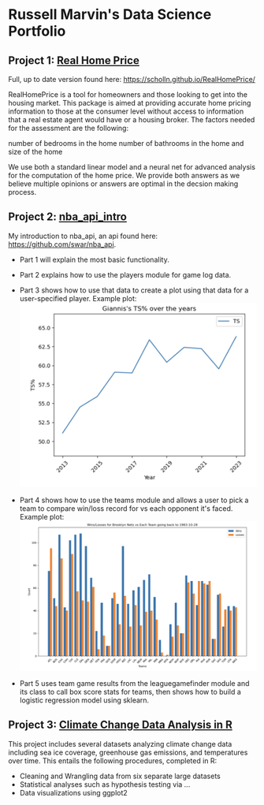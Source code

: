 # Russell Marvin's Data Science Portfolio

## Project 1: [Real Home Price](https://github.com/Russmar14/RealHomePrice)
Full, up to date version found here: https://scholln.github.io/RealHomePrice/

RealHomePrice is a tool for homeowners and those looking to get into the housing market. This package is aimed at providing accurate home pricing information to those at the consumer level without access to information that a real estate agent would have or a housing broker. The factors needed for the assessment are the following:

number of bedrooms in the home
number of bathrooms in the home
and size of the home

We use both a standard linear model and a neural net for advanced analysis for the computation of the home price. We provide both answers as we believe multiple opinions or answers are optimal in the decsion making process. 

## Project 2: [nba_api_intro](https://github.com/Russmar14/nba_api_intro)

My introduction to nba_api, an api found here: https://github.com/swar/nba_api.

* Part 1 will explain the most basic functionality.

* Part 2 explains how to use the  players module for game log data.

* Part 3 shows how to use that data to create a plot using that data for a user-specified player. Example plot: ![](/images/Giannis_career_TS.png)

* Part 4 shows how to use the teams module and allows a user to pick a team to compare win/loss record for vs each opponent it's faced. Example plot: ![](/images/Nets_W_L_chart.png)

* Part 5 uses team game results from the leaguegamefinder module and its class to call box score stats for teams, then shows how to build a logistic regression model using sklearn.

## Project 3: [Climate Change Data Analysis in R](https://github.com/Russmar14/STA-518-Climate-Change-Project)

This project includes several datasets analyzing climate change data including sea ice coverage, greenhouse gas emissions, and temperatures over time. This entails the following procedures, completed in R:

* Cleaning and Wrangling data from six separate large datasets
* Statistical analyses such as hypothesis testing via ...
* Data visualizations using ggplot2
